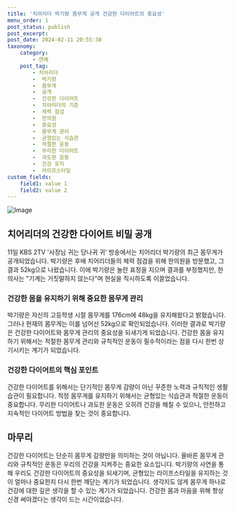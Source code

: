 ```yaml
---
title: '치어리더 박기량 몸무게 공개 건강한 다이어트의 중요성'
menu_order: 1
post_status: publish
post_excerpt: 
post_date: 2024-02-11 20:55:38
taxonomy:
    category:
        - 연예
    post_tag:
        - 치어리더
        -  박기량
        -  몸무게
        -  공개
        -  건강한 다이어트
        -  치어리더의 기준
        -  체력 점검
        -  한의원
        -  중요성
        -  몸무게 관리
        -  균형있는 식습관
        -  적절한 운동
        -  무리한 다이어트
        -  과도한 운동
        -  건강 유지
        -  라이프스타일
custom_fields:
    field1: value 1
    field2: value 2
---
```


![Image](https://ssl.pstatic.net/mimgnews/image/421/2024/02/11/0007345965_001_20240211172401513.jpg?type=w540)

## 치어리더의 건강한 다이어트 비밀 공개
11일 KBS 2TV '사장님 귀는 당나귀 귀' 방송에서는 치어리더 박기량의 최근 몸무게가 공개되었습니다. 박기량은 후배 치어리더들의 체력 점검을 위해 한의원을 방문했고, 그 결과 52kg으로 나왔습니다. 이에 박기량은 놀란 표정을 지으며 결과를 부정했지만, 한의사는 "기계는 거짓말하지 않는다"며 현실을 직시하도록 이끌었습니다.
### 건강한 몸을 유지하기 위해 중요한 몸무게 관리
박기량은 자신의 고등학생 시절 몸무게를 176cm에 48kg을 유지해왔다고 밝혔습니다. 그러나 현재의 몸무게는 이를 넘어선 52kg으로 확인되었습니다. 이러한 결과로 박기량은 건강한 다이어트와 몸무게 관리의 중요성을 되새기게 되었습니다. 건강한 몸을 유지하기 위해서는 적절한 몸무게 관리와 규칙적인 운동이 필수적이라는 점을 다시 한번 상기시키는 계기가 되었습니다.
### 건강한 다이어트의 핵심 포인트
건강한 다이어트를 위해서는 단기적인 몸무게 감량이 아닌 꾸준한 노력과 규칙적인 생활습관이 필요합니다. 적정 몸무게를 유지하기 위해서는 균형있는 식습관과 적절한 운동이 중요합니다. 무리한 다이어트나 과도한 운동은 오히려 건강을 해칠 수 있으니, 안전하고 지속적인 다이어트 방법을 찾는 것이 중요합니다.
## 마무리
건강한 다이어트는 단순히 몸무게 감량만을 의미하는 것이 아닙니다. 올바른 몸무게 관리와 규칙적인 운동은 우리의 건강을 지켜주는 중요한 요소입니다. 박기량의 사연을 통해 우리도 건강한 다이어트의 중요성을 되새기며, 균형있는 라이프스타일을 유지하는 것이 얼마나 중요한지 다시 한번 깨닫는 계기가 되었습니다. 생각지도 않게 몸무게 하나로 건강에 대한 깊은 생각을 할 수 있는 계기가 되었습니다. 건강한 몸과 마음을 위해 항상 신경 써야겠다는 생각이 드는 시간이었습니다.
